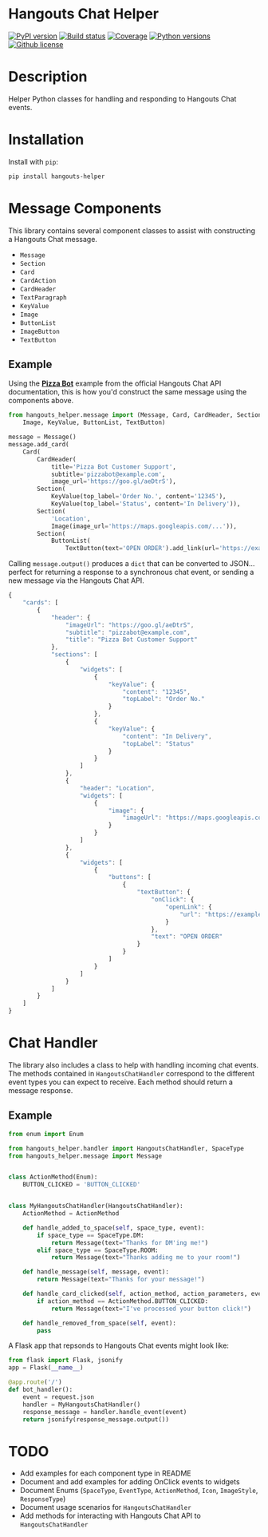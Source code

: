 Hangouts Chat Helper
=============================================================

[![PyPI version](https://img.shields.io/pypi/v/hangouts-helper.svg)](https://pypi.python.org/pypi/hangouts-helper)
[![Build status](https://img.shields.io/travis/christippett/hangouts-helper.svg)](https://travis-ci.org/christippett/hangouts-helper)
[![Coverage](https://img.shields.io/coveralls/github/christippett/hangouts-helper.svg)](https://coveralls.io/github/christippett/hangouts-helper?branch=master)
[![Python versions](https://img.shields.io/pypi/pyversions/hangouts-helper.svg)](https://pypi.python.org/pypi/hangouts-helper)
[![Github license](https://img.shields.io/github/license/christippett/hangouts-helper.svg)](https://github.com/christippett/hangouts-helper)

Description
===========

Helper Python classes for handling and responding to Hangouts Chat events.

Installation
============

Install with `pip`:

``` bash
pip install hangouts-helper
```

Message Components
=====

This library contains several component classes to assist with constructing a Hangouts Chat message.
- `Message`
- `Section`
- `Card`
- `CardAction`
- `CardHeader`
- `TextParagraph`
- `KeyValue`
- `Image`
- `ButtonList`
- `ImageButton`
- `TextButton`

Example
-------

Using the [**Pizza Bot**](https://developers.google.com/hangouts/chat/reference/message-formats/cards#full_example_pizza_bot) example from the official Hangouts Chat API documentation, this is how you'd construct the same message using the components above.

```python
from hangouts_helper.message import (Message, Card, CardHeader, Section,
    Image, KeyValue, ButtonList, TextButton)

message = Message()
message.add_card(
    Card(
        CardHeader(
            title='Pizza Bot Customer Support',
            subtitle='pizzabot@example.com',
            image_url='https://goo.gl/aeDtrS'),
        Section(
            KeyValue(top_label='Order No.', content='12345'),
            KeyValue(top_label='Status', content='In Delivery')),
        Section(
            'Location',
            Image(image_url='https://maps.googleapis.com/...')),
        Section(
            ButtonList(
                TextButton(text='OPEN ORDER').add_link(url='https://example.com/orders/...')))))
```

Calling `message.output()` produces a `dict` that can be converted to JSON... perfect for returning a response to a synchronous chat event, or sending a new message via the Hangouts Chat API.

```javascript
{
    "cards": [
        {
            "header": {
                "imageUrl": "https://goo.gl/aeDtrS",
                "subtitle": "pizzabot@example.com",
                "title": "Pizza Bot Customer Support"
            },
            "sections": [
                {
                    "widgets": [
                        {
                            "keyValue": {
                                "content": "12345",
                                "topLabel": "Order No."
                            }
                        },
                        {
                            "keyValue": {
                                "content": "In Delivery",
                                "topLabel": "Status"
                            }
                        }
                    ]
                },
                {
                    "header": "Location",
                    "widgets": [
                        {
                            "image": {
                                "imageUrl": "https://maps.googleapis.com/..."
                            }
                        }
                    ]
                },
                {
                    "widgets": [
                        {
                            "buttons": [
                                {
                                    "textButton": {
                                        "onClick": {
                                            "openLink": {
                                                "url": "https://example.com/orders/..."
                                            }
                                        },
                                        "text": "OPEN ORDER"
                                    }
                                }
                            ]
                        }
                    ]
                }
            ]
        }
    ]
}
```

Chat Handler
============

The library also includes a class to help with handling incoming chat events. The methods contained in `HangoutsChatHandler` correspond to the different event types you can expect to receive. Each method should return a message response.

Example
-------

```python
from enum import Enum

from hangouts_helper.handler import HangoutsChatHandler, SpaceType
from hangouts_helper.message import Message


class ActionMethod(Enum):
    BUTTON_CLICKED = 'BUTTON_CLICKED'


class MyHangoutsChatHandler(HangoutsChatHandler):
    ActionMethod = ActionMethod

    def handle_added_to_space(self, space_type, event):
        if space_type == SpaceType.DM:
            return Message(text="Thanks for DM'ing me!")
        elif space_type == SpaceType.ROOM:
            return Message(text="Thanks adding me to your room!")

    def handle_message(self, message, event):
        return Message(text="Thanks for your message!")

    def handle_card_clicked(self, action_method, action_parameters, event):
        if action_method == ActionMethod.BUTTON_CLICKED:
            return Message(text="I've processed your button click!")

    def handle_removed_from_space(self, event):
        pass

```

A Flask app that repsonds to Hangouts Chat events might look like:

```python
from flask import Flask, jsonify
app = Flask(__name__)

@app.route('/')
def bot_handler():
    event = request.json
    handler = MyHangoutsChatHandler()
    response_message = handler.handle_event(event)
    return jsonify(response_message.output())

```

TODO
====
- Add examples for each component type in README
- Document and add examples for adding OnClick events to widgets
- Document Enums (`SpaceType`, `EventType`, `ActionMethod`, `Icon`, `ImageStyle`, `ResponseType`)
- Document usage scenarios for `HangoutsChatHandler`
- Add methods for interacting with Hangouts Chat API to `HangoutsChatHandler`
